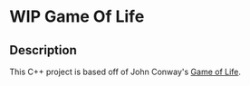 # WIP Game Of Life

## Description
This C++ project is based off of John Conway's [Game of Life](https://en.wikipedia.org/wiki/Conway's_Game_of_Life). 


